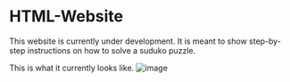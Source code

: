 # HTML-Website
This website is currently under development. It is meant to show step-by-step instructions on how to solve a suduko puzzle.

This is what it currently looks like.
![image](https://github.com/user-attachments/assets/19c02210-a8e8-49e4-bc94-6a57d03ae10e)
